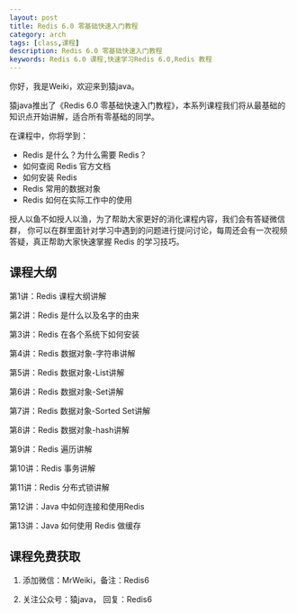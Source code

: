 ```yaml
---
layout: post
title: Redis 6.0 零基础快速入门教程
category: arch
tags: [class,课程]
description: Redis 6.0 零基础快速入门教程
keywords: Redis 6.0 课程,快速学习Redis 6.0,Redis 教程
---
```


你好，我是Weiki，欢迎来到猿java。

猿java推出了《Redis 6.0 零基础快速入门教程》，本系列课程我们将从最基础的知识点开始讲解，适合所有零基础的同学。

在课程中，你将学到：
- Redis 是什么？为什么需要 Redis？
- 如何查阅 Redis 官方文档
- 如何安装 Redis
- Redis 常用的数据对象
- Redis 如何在实际工作中的使用

授人以鱼不如授人以渔，为了帮助大家更好的消化课程内容，我们会有答疑微信群，
你可以在群里面针对学习中遇到的问题进行提问讨论，每周还会有一次视频答疑，真正帮助大家快速掌握 Redis 的学习技巧。

## 课程大纲

<p>第1讲：Redis 课程大纲讲解</p>
<p>第2讲：Redis 是什么以及名字的由来</p>
<p>第3讲：Redis 在各个系统下如何安装</p>
<p>第4讲：Redis 数据对象-字符串讲解</p>
<p>第5讲：Redis 数据对象-List讲解</p>
<p>第6讲：Redis 数据对象-Set讲解</p>
<p>第7讲：Redis 数据对象-Sorted Set讲解</p>
<p>第8讲：Redis 数据对象-hash讲解</p>
<p>第9讲：Redis 遍历讲解</p>
<p>第10讲：Redis 事务讲解</p>
<p>第11讲：Redis 分布式锁讲解</p>
<p>第12讲：Java 中如何连接和使用Redis</p>
<p>第13讲：Java 如何使用 Redis 做缓存</p>



## 课程免费获取

1. 添加微信：MrWeiki，备注：Redis6

2. 关注公众号：猿java， 回复：Redis6


